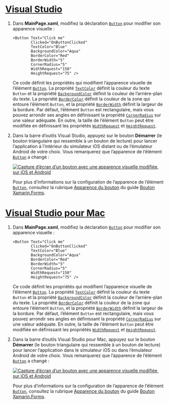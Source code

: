 # <a name="visual-studiotabvswin"></a>[Visual Studio](#tab/vswin)

1. Dans **MainPage.xaml**, modifiez la déclaration [`Button`](xref:Xamarin.Forms.Button) pour modifier son apparence visuelle :

    ```xaml
    <Button Text="Click me"
            Clicked="OnButtonClicked"
            TextColor="Blue"
            BackgroundColor="Aqua"
            BorderColor="Red"
            BorderWidth="5"
            CornerRadius="5"
            WidthRequest="150"
            HeightRequest="75" />
    ```

    Ce code définit les propriétés qui modifient l’apparence visuelle de l’élément [`Button`](xref:Xamarin.Forms.Button). La propriété [`TextColor`](xref:Xamarin.Forms.Button.TextColor) définit la couleur du texte `Button` et la propriété [`BackgroundColor`](xref:Xamarin.Forms.VisualElement.BackgroundColor) définit la couleur de l’arrière-plan du texte. La propriété [`BorderColor`](xref:Xamarin.Forms.Button.BorderColor) définit la couleur de la zone qui entoure l’élément `Button`, et la propriété [`BorderWidth`](xref:Xamarin.Forms.Button.BorderWidth) définit la largeur de la bordure. Par défaut, l’élément `Button` est rectangulaire, mais vous pouvez arrondir ses angles en définissant la propriété [`CornerRadius`](xref:Xamarin.Forms.Button.CornerRadius) sur une valeur adéquate. En outre, la taille de l’élément `Button` peut être modifiée en définissant les propriétés [`WidthRequest`](xref:Xamarin.Forms.VisualElement.WidthRequest) et [`HeightRequest`](xref:Xamarin.Forms.VisualElement.HeightRequest).

1. Dans la barre d’outils Visual Studio, appuyez sur le bouton **Démarrer** (le bouton triangulaire qui ressemble à un bouton de lecture) pour lancer l’application à l’intérieur du simulateur iOS distant ou de l’émulateur Android de votre choix. Vous remarquerez que l’apparence de l’élément [`Button`](xref:Xamarin.Forms.Button) a changé :

    [![Capture d’écran d’un bouton avec une apparence visuelle modifiée, sur iOS et Android](../images/change-button-appearance.png "Bouton avec une apparence modifiée")](../images/change-button-appearance-large.png#lightbox "Bouton avec une apparence modifiée")

    Pour plus d’informations sur la configuration de l’apparence de l’élément [`Button`](xref:Xamarin.Forms.Button), consultez la rubrique [Apparence du bouton](~/xamarin-forms/user-interface/button.md#button-appearance) du guide [Bouton Xamarin.Forms](~/xamarin-forms/user-interface/button.md).

# <a name="visual-studio-for-mactabvsmac"></a>[Visual Studio pour Mac](#tab/vsmac)

1. Dans **MainPage.xaml**, modifiez la déclaration [`Button`](xref:Xamarin.Forms.Button) pour modifier son apparence visuelle :

    ```xaml
    <Button Text="Click me"
            Clicked="OnButtonClicked"
            TextColor="Blue"
            BackgroundColor="Aqua"
            BorderColor="Red"
            BorderWidth="5"
            CornerRadius="5"
            WidthRequest="150"
            HeightRequest="75" />
    ```

    Ce code définit les propriétés qui modifient l’apparence visuelle de l’élément [`Button`](xref:Xamarin.Forms.Button). La propriété [`TextColor`](xref:Xamarin.Forms.Button.TextColor) définit la couleur du texte `Button` et la propriété [`BackgroundColor`](xref:Xamarin.Forms.VisualElement.BackgroundColor) définit la couleur de l’arrière-plan du texte. La propriété [`BorderColor`](xref:Xamarin.Forms.Button.BorderColor) définit la couleur de la zone qui entoure l’élément `Button`, et la propriété [`BorderWidth`](xref:Xamarin.Forms.Button.BorderWidth) définit la largeur de la bordure. Par défaut, l’élément `Button` est rectangulaire, mais vous pouvez arrondir ses angles en définissant la propriété [`CornerRadius`](xref:Xamarin.Forms.Button.CornerRadius) sur une valeur adéquate. En outre, la taille de l’élément `Button` peut être modifiée en définissant les propriétés [`WidthRequest`](xref:Xamarin.Forms.VisualElement.WidthRequest) et [`HeightRequest`](xref:Xamarin.Forms.VisualElement.HeightRequest).

1. Dans la barre d’outils Visual Studio pour Mac, appuyez sur le bouton **Démarrer** (le bouton triangulaire qui ressemble à un bouton de lecture) pour lancer l’application dans le simulateur iOS ou dans l’émulateur Android de votre choix. Vous remarquerez que l’apparence de l’élément [`Button`](xref:Xamarin.Forms.Button) a changé :

    [![Capture d’écran d’un bouton avec une apparence visuelle modifiée, sur iOS et Android](../images/change-button-appearance.png "Bouton avec une apparence modifiée")](../images/change-button-appearance-large.png#lightbox "Bouton avec une apparence modifiée")

    Pour plus d’informations sur la configuration de l’apparence de l’élément [`Button`](xref:Xamarin.Forms.Button), consultez la rubrique [Apparence du bouton](~/xamarin-forms/user-interface/button.md#button-appearance) du guide [Bouton Xamarin.Forms](~/xamarin-forms/user-interface/button.md).
